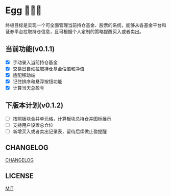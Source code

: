 # Egg 🐓🥚🥚
终极目标是实现一个可全面管理当前持仓基金、股票的系统，能够从各基金平台和证券平台拉取持仓信息，且可根据个人定制的策略提醒买入或者卖出。

## 当前功能(v0.1.1)
* [x] 手动录入当前持仓基金
* [x] 交易日自动拉取持仓基金估值和净值
* [x] 适配移动端
* [x] 记住排序和悬浮按钮功能
* [x] 计算当天总盈亏

## 下版本计划(v0.1.2)
* [ ] 按照板块合并单元格，计算板块总持仓并图标展示
* [ ] 支持用户设置总仓位
* [ ] 新增买入或者卖出记录表，留待后续做止盈提醒

## CHANGELOG
[CHANGELOG](./CHANGELOG.md)

## LICENSE
[MIT](./LICENSE)

